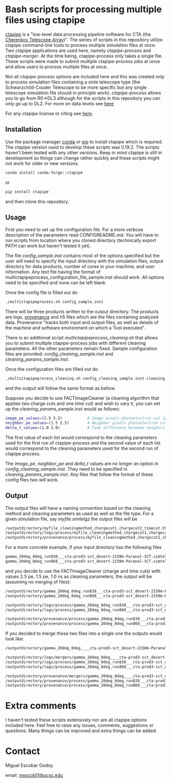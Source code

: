 # Bash scripts for processing multiple files using ctapipe

[ctapipe](https://ctapipe.readthedocs.io/en/stable/index.html) is a "low-level data processing pipeline software for CTA (the [Cherenkov Telescope Array](https://www.cta-observatory.org/))". The series of scripts in this repository utilize ctapipe command-line tools to process multiple simulation files at once. Two ctapipe applications are used here, namely *ctapipe-procees* and *ctapipe-merger*. At the time being, ctapipe-process only takes a single file. These scripts were made to submit multiple ctapipe-process jobs at once and allow users to process multiple files at once. 

Not all *ctapipe-process* options are included here and this was created only to process simulation files containing a sinle telescope type (the Schwarzchild-Couder Telescope to be more specific but any single telescope simulation file should in principle work). *ctapipe-process* allows you to go from R0->DL3 although for the scripts in this repository you can only go up to DL2. For more on data levels see [here](https://ctapipe.readthedocs.io/en/stable/api/ctapipe.io.DataLevel.html) 

For any ctapipe license or citing see [here](https://github.com/cta-observatory/ctapipe).

## Installation

Use the package manager [conda](https://docs.conda.io/projects/conda/en/stable/) or [pip](https://pip.pypa.io/en/stable/) to install ctapipe which is required.
The ctapipe version used to develop these scripts was 0.19.2. The scripts haven't been tested with any other versions. Keep in mind ctapipe is still in development so things can change rather quickly and these scripts might not work for older or new versions.

```bash
conda install conda-forge::ctapipe 
```
or
```bash
pip install ctapipe
```
and then clone this repository.

## Usage
First you need to set up the configuration file. For a more verbose description of the parameters read CONFIGREADME.md. You will have to run scripts from location where you cloned directory (technically export PATH can work but haven't tested it yet).

The file *config_sample.inst* contains most of the options specified but the user will need to specify the input directory with the simulation files, output directory for data products, number of cores in your machine, and user information. Any text file having the format of multictapipeprocess_configuration_file_sample.inst should work. All options need to be specified and none can be left blank. 

Once the config file is filled out do
```bash
./multictapipeprocess.sh config_sample.inst
```
There will be three products written to the output directory. The products are logs, [provenance](https://ctapipe.readthedocs.io/en/stable/auto_examples/core/provenance.html) and h5 files which are the files containing analyzed data. Provenance "tracks both input and output files, as well as details of the machine and software environment on which a Tool executed".

There is an additional script *multictapipeprocess_cleaning.sh* that allows you to submit multiple ctapipe-process jobs with different cleaning parameters. All the other parameters remain fixed. Sample configuration files are provided: *config_cleaning_sample.inst* and 
*cleaning_params_sample.inst*.

Once the configuration files are filled out do
```bash
./multictapipeprocess_cleaning.sh config_cleaning_sample.inst cleaning_params_sample.inst
```
and the output will follow the same format as before.

Suppose you decide to use FACTImageCleaner (a cleaning algorithm that applies two charge cuts and one time cut) and wish to vary it, you can set up the *cleaning_params_sample.inst* would as follows: 
```bash
image_pe_values=(2.5 3.5)           # Image pixels photoelectron cut [pe]
neighbor_pe_values=(1.5 2.5)        # Neighbor pixels photoelectron cut [pe]
delta_t_values=(1.0 2.0)            # Time difference between neigbors [ns]
```
The first value of each list would correspond to the cleaning parameters used for the first run of ctapipe-process and the second value of each list would correspond to the cleaning parameters used for the second run of ctapipe process.

The *image_pe*, *neighbor_pe* and *delta_t* values are no longer an option in *config_cleaning_sample.inst*. They need to be specified in *cleaning_params_sample.inst*. Any files that follow the format of these config files two will work.

## Output
The output files will have a naming convention based on the cleaning method and cleaning parameters as used as well as the file type.
For a given simulation file, say *myfile.simtelgz* the output files will be
```bash
/outputdirectory/myfile_cleaningmethod_chargecut1_chargecut2_timecut.h5
/outputdirectory/logs/process/myfile_cleaningmethod_chargecut1_chargecut2_timecut.log
/outputdirectory/provenance/process/myfile_cleaningmethod_chargecut1_chargecut2_timecut.prov
```

For a more concrete example, if your input directory has the following files
```bash
gamma_20deg_0deg_run838___cta-prod3-sct_desert-2150m-Paranal-SCT.simtel.gz
gamma_20deg_0deg_run868___cta-prod3-sct_desert-2150m-Paranal-SCT.simtel.gz
```
 and you decide to use the FACTImageCleaner (charge and time cuts) with values 2.5 pe, 1.5 pe, 1.0 ns as cleaning parameters, the output will be (assuming no merging of files):
 ```bash
/outputdirectory/gamma_20deg_0deg_run838___cta-prod3-sct_desert-2150m-Paranal-SCT_FACT_2.5_1.5_1.0.h5
/outputdirectory/gamma_20deg_0deg_run868___cta-prod3-sct_desert-2150m-Paranal-SCT_FACT_2.5_1.5_1.0.h5

/outputdirectory/logs/process/gamma_20deg_0deg_run838___cta-prod3-sct_desert-2150m-Paranal-SCT_FACT_2.5_1.5_1.0.log
/outputdirectory/logs/process/gamma_20deg_0deg_run868___cta-prod3-sct_desert-2150m-Paranal-SCT_FACT_2.5_1.5_1.0.log

/outputdirectory/provenance/process/gamma_20deg_0deg_run838___cta-prod3-sct_desert-2150m-Paranal-SCT_FACT_2.5_1.5_1.0.h5
/outputdirectory/provenance/process/gamma_20deg_0deg_run868___cta-prod3-sct_desert-2150m-Paranal-SCT_FACT_2.5_1.5_1.0.h5
 ```  
If you decided to merge these two files into a single one the outputs would look like:
```bash
/outputdirectory/gamma_20deg_0deg____cta-prod3-sct_desert-2150m-Paranal-SCT_merged_dl2_2pass_2.5_1.5.h5

/outputdirectory/logs/mergers/gamma_20deg_0deg____cta-prod3-sct_desert-2150m-Paranal-SCT_merged_dl2_2pass_2.5_1.5.log
/outputdirectory/logs/process/gamma_20deg_0deg_run838___cta-prod3-sct_desert-2150m-Paranal-SCT_FACT_2.5_1.5_1.0.log
/outputdirectory/logs/process/gamma_20deg_0deg_run868___cta-prod3-sct_desert-2150m-Paranal-SCT_FACT_2.5_1.5_1.0.log

/outputdirectory/provenance/mergers/gamma_20deg_0deg____cta-prod3-sct_desert-2150m-Paranal-SCT_merged_dl2_2pass_2.5_1.5.prov
/outputdirectory/provenance/process/gamma_20deg_0deg_run838___cta-prod3-sct_desert-2150m-Paranal-SCT_FACT_2.5_1.5_1.0.prov
/outputdirectory/provenance/process/gamma_20deg_0deg_run868___cta-prod3-sct_desert-2150m-Paranal-SCT_FACT_2.5_1.5_1.0.prov
```

# Extra comments
I haven't tested these scripts extensively nor are all ctapipe options included here. Feel free to raise any issues, comments, suggestions or questions. Many things can be improved and extra things can be added.

# Contact
Miguel Escobar Godoy

email: mescob11@ucsc.edu